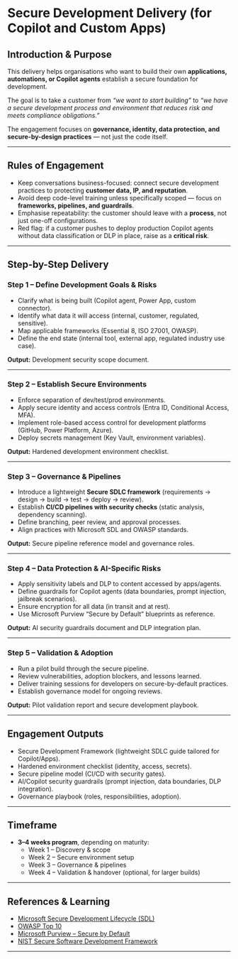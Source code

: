 # Secure Development Delivery (for Copilot and Custom Apps)

## Introduction & Purpose

This delivery helps organisations who want to build their own **applications, automations, or Copilot agents** establish a secure foundation for development.  

The goal is to take a customer from *“we want to start building”* to *“we have a secure development process and environment that reduces risk and meets compliance obligations.”*  

The engagement focuses on **governance, identity, data protection, and secure-by-design practices** — not just the code itself.

---

## Rules of Engagement

- Keep conversations business-focused: connect secure development practices to protecting **customer data, IP, and reputation**.  
- Avoid deep code-level training unless specifically scoped — focus on **frameworks, pipelines, and guardrails**.  
- Emphasise repeatability: the customer should leave with a **process**, not just one-off configurations.  
- Red flag: if a customer pushes to deploy production Copilot agents without data classification or DLP in place, raise as a **critical risk**.

---

## Step-by-Step Delivery

### Step 1 – Define Development Goals & Risks
- Clarify what is being built (Copilot agent, Power App, custom connector).  
- Identify what data it will access (internal, customer, regulated, sensitive).  
- Map applicable frameworks (Essential 8, ISO 27001, OWASP).  
- Define the end state (internal tool, external app, regulated industry use case).  

**Output:** Development security scope document.

---

### Step 2 – Establish Secure Environments
- Enforce separation of dev/test/prod environments.  
- Apply secure identity and access controls (Entra ID, Conditional Access, MFA).  
- Implement role-based access control for development platforms (GitHub, Power Platform, Azure).  
- Deploy secrets management (Key Vault, environment variables).  

**Output:** Hardened development environment checklist.

---

### Step 3 – Governance & Pipelines
- Introduce a lightweight **Secure SDLC framework** (requirements → design → build → test → deploy → review).  
- Establish **CI/CD pipelines with security checks** (static analysis, dependency scanning).  
- Define branching, peer review, and approval processes.  
- Align practices with Microsoft SDL and OWASP standards.  

**Output:** Secure pipeline reference model and governance roles.

---

### Step 4 – Data Protection & AI-Specific Risks
- Apply sensitivity labels and DLP to content accessed by apps/agents.  
- Define guardrails for Copilot agents (data boundaries, prompt injection, jailbreak scenarios).  
- Ensure encryption for all data (in transit and at rest).  
- Use Microsoft Purview “Secure by Default” blueprints as reference.  

**Output:** AI security guardrails document and DLP integration plan.

---

### Step 5 – Validation & Adoption
- Run a pilot build through the secure pipeline.  
- Review vulnerabilities, adoption blockers, and lessons learned.  
- Deliver training sessions for developers on secure-by-default practices.  
- Establish governance model for ongoing reviews.  

**Output:** Pilot validation report and secure development playbook.

---

## Engagement Outputs

- Secure Development Framework (lightweight SDLC guide tailored for Copilot/Apps).  
- Hardened environment checklist (identity, access, secrets).  
- Secure pipeline model (CI/CD with security gates).  
- AI/Copilot security guardrails (prompt injection, data boundaries, DLP integration).  
- Governance playbook (roles, responsibilities, adoption).  

---

## Timeframe

- **3–4 weeks program**, depending on maturity:  
  - Week 1 – Discovery & scope  
  - Week 2 – Secure environment setup  
  - Week 3 – Governance & pipelines  
  - Week 4 – Validation & handover (optional, for larger builds)  

---

## References & Learning

- [Microsoft Secure Development Lifecycle (SDL)](https://www.microsoft.com/en-us/securityengineering/sdl)  
- [OWASP Top 10](https://owasp.org/www-project-top-ten/)  
- [Microsoft Purview – Secure by Default](https://github.com/microsoft/purview/blob/main/purview-blueprints/Secure%20by%20default%20with%20Microsoft%20Purview.pdf)  
- [NIST Secure Software Development Framework](https://csrc.nist.gov/publications/detail/sp/800-218/final)  

---
